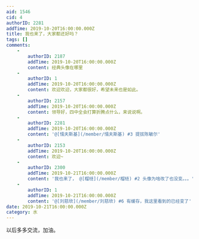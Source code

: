 ```yaml
---
aid: 1546
cid: 4
authorID: 2281
addTime: 2019-10-20T16:00:00.000Z
title: 我也来了，大家都还好吗？
tags: []
comments:
    -
        authorID: 2187
        addTime: 2019-10-20T16:00:00.000Z
        content: 经典头像在哪里
    -
        authorID: 1
        addTime: 2019-10-20T16:00:00.000Z
        content: 欢迎欢迎，大家都很好，希望未来也是如此。
    -
        authorID: 2157
        addTime: 2019-10-20T16:00:00.000Z
        content: 领导好，四中全会打算折腾点什么，来说说啊。
    -
        authorID: 2281
        addTime: 2019-10-20T16:00:00.000Z
        content: '@[懦夫斯基](/member/懦夫斯基) #3 提拔陈敏尔'
    -
        authorID: 2153
        addTime: 2019-10-20T16:00:00.000Z
        content: 欢迎~
    -
        authorID: 2300
        addTime: 2019-10-21T16:00:00.000Z
        content: '我也来了， @[榴梿](/member/榴梿) #2 头像为啥改了也没变。。。'
    -
        authorID: 1
        addTime: 2019-10-21T16:00:00.000Z
        content: '@[刘慈欣](/member/刘慈欣) #6 有缓存，我这里看到的已经变了'
date: 2019-10-21T16:00:00.000Z
category: 水
---
```


以后多多交流，加油。
